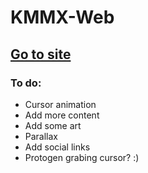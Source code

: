 # KMMX-Web

## [Go to site](https://kimmix.github.io/KMMX-Web/)

### To do:
* Cursor animation
* Add more content
* Add some art
* Parallax
* Add social links
* Protogen grabing cursor? :)
